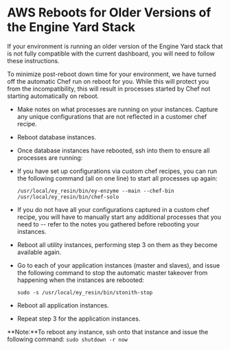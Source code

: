 # AWS Reboots for Older Versions of the Engine Yard Stack

If your environment is running an older version of the Engine Yard stack that is not fully compatible with the current dashboard, you will need to follow these instructions.

To minimize post-reboot down time for your environment, we have turned off the automatic Chef run on reboot for you.  While this will protect you from the incompatibility, this will result in processes started by Chef not starting automatically on reboot.

* Make notes on what processes are running on your instances.  Capture any unique configurations that are not reflected in a customer chef recipe.
* Reboot database instances.
* Once database instances have rebooted, ssh into them to ensure all processes are running:
* If you have set up configurations via custom chef recipes, you can run the following command (all on one line) to start all processes up again:
  
  `/usr/local/ey_resin/bin/ey-enzyme --main --chef-bin /usr/local/ey_resin/bin/chef-solo`
  
* If you do not have all your configurations captured in a custom chef recipe, you will have to manually start any additional processes that you need to -- refer to the notes you gathered before rebooting your instances.
* Reboot all utility instances, performing step 3 on them as they become available again.
* Go to each of your application instances (master and slaves), and issue the following command to stop the automatic master takeover from happening when the instances are rebooted:
  
  `sudo -s /usr/local/ey_resin/bin/stonith-stop`
  
* Reboot all application instances.
* Repeat step 3 for the application instances.

**Note:**To reboot any instance, ssh onto that instance and issue the following command:
`sudo shutdown -r now`



